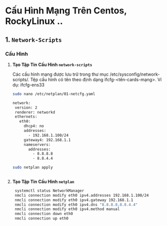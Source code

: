 # Cấu Hình Mạng Trên Centos, RockyLinux .. 

## 1. `Network-Scripts`

### Cấu Hình

1. **Tạo Tập Tin Cấu Hình `network-scripts`**

   Các cấu hình mạng được lưu trữ trong thư mục /etc/sysconfig/network-scripts/. Tệp cấu hình có tên theo định dạng ifcfg-<tên-cards-mạng>. Ví dụ: ifcfg-ens33

   ```bash
   sudo nano /etc/netplan/01-netcfg.yaml

   network:
    version: 2
    renderer: networkd
    ethernets:
      eth0:
        dhcp4: no
        addresses:
          - 192.168.1.100/24
        gateway4: 192.168.1.1
        nameservers:
          addresses:
            - 8.8.8.8
            - 8.8.4.4

   sudo netplan apply
            
2. **Tạo Tập Tin Cấu Hình `netplan`**
    ```bash
     systemctl status NetworkManager
     nmcli connection modify eth0 ipv4.addresses 192.168.1.100/24
     nmcli connection modify eth0 ipv4.gateway 192.168.1.1
     nmcli connection modify eth0 ipv4.dns "8.8.8.8,8.8.4.4"
     nmcli connection modify eth0 ipv4.method manual
     nmcli connection down eth0
     nmcli connection up eth0


